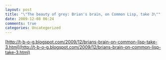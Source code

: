 ```yaml
---
layout: post
title: "\"The beauty of grey: Brian's brain, on Common Lisp, take 3\""
date: 2009-12-08 06:24
comments: true
categories: Uncategorized
---
```

[http://t-b-o-g.blogspot.com/2009/12/brians-brain-on-common-lisp-take-3.html](http://t-b-o-g.blogspot.com/2009/12/brians-brain-on-common-lisp-take-3.html)<br /><br />

